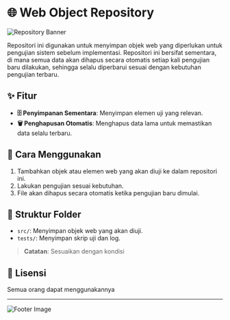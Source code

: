 # 🌐 Web Object Repository

![Repository Banner](https://via.placeholder.com/800x200?text=Web+Object+Repository)

Repositori ini digunakan untuk menyimpan objek web yang diperlukan untuk pengujian sistem sebelum implementasi. Repositori ini bersifat sementara, di mana semua data akan dihapus secara otomatis setiap kali pengujian baru dilakukan, sehingga selalu diperbarui sesuai dengan kebutuhan pengujian terbaru.

## ✨ Fitur
- **🗄️ Penyimpanan Sementara**: Menyimpan elemen uji yang relevan.
- **🗑️ Penghapusan Otomatis**: Menghapus data lama untuk memastikan data selalu terbaru.

## 🚀 Cara Menggunakan
1. Tambahkan objek atau elemen web yang akan diuji ke dalam repositori ini.
2. Lakukan pengujian sesuai kebutuhan.
3. File akan dihapus secara otomatis ketika pengujian baru dimulai.

## 📂 Struktur Folder
- `src/`: Menyimpan objek web yang akan diuji.
- `tests/`: Menyimpan skrip uji dan log.

> **Catatan**: Sesuaikan dengan kondisi

## 📜 Lisensi
Semua orang dapat menggunakannya

---

![Footer Image](https://via.placeholder.com/800x100?text=Happy+Testing!)

